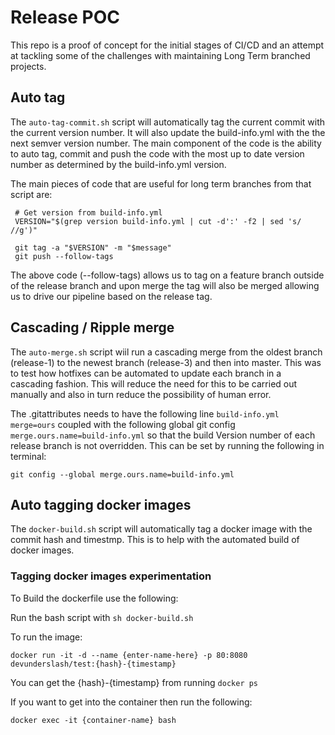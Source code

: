 # Release POC
This repo is a proof of concept for the initial stages of CI/CD and an attempt at tackling some of the challenges with maintaining Long Term branched projects.

## Auto tag

The `auto-tag-commit.sh` script will automatically tag the current commit with the current version number. It will also update the build-info.yml with the the next semver version number. The main component of the code is the ability to auto tag, commit and push the code with the most up to date version number as determined by the build-info.yml version.

The main pieces of code that are useful for long term branches from that script are:

``` 
 # Get version from build-info.yml
 VERSION="$(grep version build-info.yml | cut -d':' -f2 | sed 's/ //g')"

 git tag -a "$VERSION" -m "$message"
 git push --follow-tags 
 ```

The above code (--follow-tags) allows us to tag on a feature branch outside of the release branch and upon merge the tag will also be merged allowing us to drive our pipeline based on the release tag. 

## Cascading / Ripple merge

The `auto-merge.sh` script wiil run a cascading merge from the oldest branch (release-1) to the newest branch (release-3) and then into master. This was to test how hotfixes can be automated to update each branch in a cascading fashion. This will reduce the need for this to be carried out manually and also in turn reduce the possibility of human error.

The .gitattributes needs to have the following line `build-info.yml merge=ours` coupled with the following global git config `merge.ours.name=build-info.yml` so that the build Version number of each release branch is not overridden. This can be set by running the following in terminal:
```
git config --global merge.ours.name=build-info.yml
```

## Auto tagging docker images

The `docker-build.sh` script will automatically tag a docker image with the commit hash and timestmp. This is to help with the automated build of docker images.

### Tagging docker images experimentation
To Build the dockerfile use the following:

Run the bash script with `sh docker-build.sh`

To run the image:

`docker run -it -d --name {enter-name-here} -p 80:8080 devunderslash/test:{hash}-{timestamp}` 

You can get the {hash}-{timestamp} from running `docker ps`

If you want to get into the container then run the following:

`docker exec -it {container-name} bash`